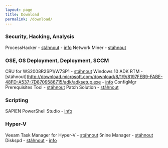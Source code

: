```yaml
---
layout: page
title: Download
permalink: /download/
---
```


### Security, Hacking, Analysis

ProcessHacker - [stáhnout](https://processhacker.sourceforge.io/downloads.php) - [info](https://processhacker.sourceforge.io/)
Network Miner - [stáhnout](http://sourceforge.net/projects/networkminer/)

### OSE, OS Deployment, Deployment, SCCM

CRU for WS2008R2SP1/W7SP1 - [stáhnout](https://support.microsoft.com/en-us/kb/3125574)
Windows 10 ADK RTM - [stáhnout](http://download.microsoft.com/download/8/1/9/8197FEB9-FABE-48FD-A537-7D8709586715/adk/adksetup.exe - [info](https://blogs.technet.microsoft.com/configmgrteam/2015/11/20/issue-with-the-windows-adk-for-windows-10-version-1511/)
ConfigMgr Prerequisites Tool - [stáhnout](https://gallery.technet.microsoft.com/ConfigMgr-2012-R2-e52919cd)
Patch Solution - [stáhnout](http://patchsolution.codeplex.com/)

### Scripting

SAPIEN PowerShell Studio - [info](https://www.sapien.com/software/powershell_studio)

### Hyper-V

Veeam Task Manager for Hyper-V - [stáhnout](https://hyperv.veeam.com/free-task-manager-hyper-v-performance-monitoring/)
5nine Manager - [stáhnout](http://www.5nine.com/5nine-manager-for-hyper-v-product.aspx)
Diskspd - [stáhnout](https://gallery.technet.microsoft.com/DiskSpd-a-robust-storage-6cd2f223) - [info](http://blogs.technet.com/b/josebda/archive/2014/10/13/diskspd-powershell-and-storage-performance-measuring-iops-throughput-and-latency-for-both-local-disks-and-smb-file-shares.aspx)